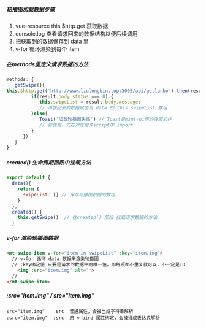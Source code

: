 ##### 轮播图加载数据步骤

1. vue-resource   this.$http.get  获取数据
2. console.log 查看请求回来的数据结构以便后续调用
3. 把获取到的数据保存到 data 里
4. v-for 循环渲染到每个 item 

##### 在methods里定义请求数据的方法

```js
methods: {
   getSwipe(){
this.$http.get('http://www.liulongbin.top:3005/api/getlunbo').then(result => {
         if(result.body.status === 0) {
            this.swipeList = result.body.message; 
            // 请求回来的数据赋值给 data 的 this.swipeList 数组
         }else{
            Toast('加载轮播图失败') // Toast是mint-ui里的弹窗式样
            // 要使用，先在对应组件script中 import
         }
      })
   }
}
```

##### created() 生命周期函数中挂载方法

```js
export default {
  data(){
    return {
      swipeList: [] // 保存轮播图数据的数组
    }
  },
  created() {
    this.getSwipe()  // 在created() 阶段 挂载请求数据的方法
  }
```

##### v-for 渲染轮播图数据

```html
<mt-swipe-item v-for="item in swipeList" :key="item.img">
  // v-for 循环 data 数据来渲染轮播图
  // :key绑定值 只要是请求的数据中的唯一值，即每项都不重复就可以，不一定是ID
	<img :src="item.img" alt="">
  // 
</mt-swipe-item>
```

##### :src="item.img" / src="item.img"

```
src="item.img"    src  普通属性，会被当成字符串解析
:src="item.img"  :src  用 v-bind 属性绑定，会被当成表达式解析
```

